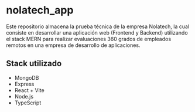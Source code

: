 # nolatech_app
Este repositorio almacena la prueba técnica de la empresa Nolatech, la cual consiste en desarrollar una aplicación web (Frontend y Backend) utilizando el stack MERN para realizar evaluaciones 360 grados de empleados remotos en una empresa de desarrollo de aplicaciones.


## Stack utilizado
* MongoDB
* Express
* React + Vite
* Node.js
* TypeScript

